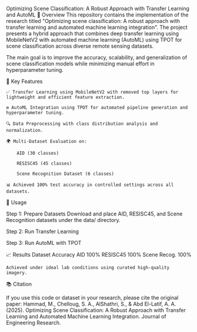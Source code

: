 Optimizing Scene Classification: A Robust Approach with Transfer Learning and AutoML
📌 Overview
This repository contains the implementation of the research titled "Optimizing scene classification: A robust approach with transfer learning and automated machine learning integration". The project presents a hybrid approach that combines deep transfer learning using MobileNetV2 with automated machine learning (AutoML) using TPOT for scene classification across diverse remote sensing datasets.

The main goal is to improve the accuracy, scalability, and generalization of scene classification models while minimizing manual effort in hyperparameter tuning.

🧠 Key Features

    ✅ Transfer Learning using MobileNetV2 with removed top layers for lightweight and efficient feature extraction.

    ⚙️ AutoML Integration using TPOT for automated pipeline generation and hyperparameter tuning.

    🔍 Data Preprocessing with class distribution analysis and normalization.

    🌍 Multi-Dataset Evaluation on:

        AID (30 classes)

        RESISC45 (45 classes)

        Scene Recognition Dataset (6 classes)

    📊 Achieved 100% test accuracy in controlled settings across all datasets.

🧪 Usage

Step 1: Prepare Datasets
Download and place AID, RESISC45, and Scene Recognition datasets under the data/ directory.

Step 2: Run Transfer Learning

Step 3: Run AutoML with TPOT

📈 Results
Dataset	Accuracy
AID	100%
RESISC45	100%
Scene Recog.	100%

    Achieved under ideal lab conditions using curated high-quality imagery.

📚 Citation

If you use this code or dataset in your research, please cite the original paper:
Hammad, M., Chelloug, S. A., AlShathri, S., & Abd El-Latif, A. A. (2025). Optimizing Scene Classification: A Robust Approach with Transfer Learning and Automated Machine Learning Integration. Journal of Engineering Research.

